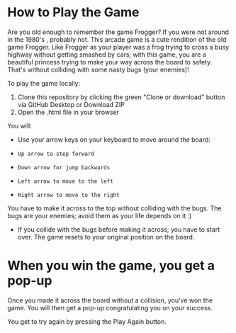 # How to Play the Game


Are you old enough to remember the game Frogger? If you were not around in the 1980's , probably not. This arcade game is a cute rendition of the old game Frogger. Like Frogger as your player was a frog trying to cross a busy highway without getting smashed by cars; with this game, you are a beautiful princess trying to make your way across the board to safety. That's without colliding with some nasty bugs (your enemies)!

To play the game locally:
1. Clone this repository by clicking the green "Clone or download" button via GitHub Desktop or Download ZIP
2. Open the .html file in your browser

You will:
  - Use your arrow keys on your keyboard to move around the board:
  -     Up arrow to step forward
  -     Down arrow for jump backwards
  -     Left arrow to move to the left
  -     Right arrow to move to the right
You have to make it across to the top without colliding with the bugs. The bugs are your enemies; avoid them as your life depends on it :)

  - If you collide with the bugs before making it across; you have to start over. The game resets to your original position on the board.

# When you win the game, you get a pop-up

Once you made it across the board without a collision, you've won the game. You will then get a pop-up congratulating you on your success.

You get to try again by pressing the Play Again button.
